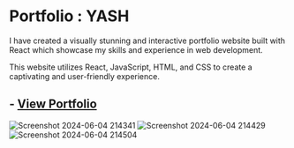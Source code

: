 # Portfolio : YASH

I have created a visually stunning and interactive portfolio website built with React which showcase my skills and experience in web development.

This website utilizes React, JavaScript, HTML, and CSS to create a captivating and user-friendly experience.

## - [View Portfolio](https://yash042002.netlify.app/)

![Screenshot 2024-06-04 214341](https://github.com/Yash9891/Portfolio-Yash/assets/122812129/a14711d9-3af4-4f02-ade7-e8fd5f56f75c)
![Screenshot 2024-06-04 214429](https://github.com/Yash9891/Portfolio-Yash/assets/122812129/be777f3d-6a3a-4427-96fd-8da5c3b60e71)
![Screenshot 2024-06-04 214504](https://github.com/Yash9891/Portfolio-Yash/assets/122812129/aa7f67f9-d89c-406f-b855-9b220d7ac49d)

